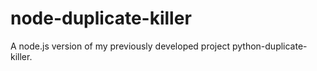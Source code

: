 # node-duplicate-killer

A node.js version of my previously developed project python-duplicate-killer.
